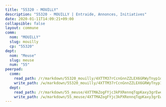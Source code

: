 ```yaml
---
title: "55320 - MOUILLY"
description: "55320 - MOUILLY | Entraide, Annonces, Initiatives"
date: 2020-01-11T14:09:21+09:00
collapsible: false
layout: commune
comm:
  nom: "MOUILLY"
  slug: mouilly
  cp: "55320"
dept:
  nom: "Meuse"
  slug: meuse
  num: "55"
peerpad:
  comm:
    read_path: /r/markdown/55320_mouilly/4XTTM37rCcnGnnZZLEX6GRWyTnyp1dcpNRx8Fi72VTSNiaHrr
    write_path: /w/markdown/55320_mouilly/4XTTM37rCcnGnnZZLEX6GRWyTnyp1dcpNRx8Fi72VTSNiaHrr-K3TgTe8UgodjAEgdTbAUnDY7ijBcf1kUi4Pv8grLaokqvJJLvRkkqCqcNEgSDnyYFkD8EqJkLFVThK1b5V7CLxML7iYoDuJba1vXnKwRtFbS3ViS7tgVkAs63pjXn2turEJcr8Qz
  dept:
    read_path: /r/markdown/55_meuse/4XTTMAZogFYjc3kPXRennqTqpKaxy3grEwemFqg29rwkrPVit
    write_path: /w/markdown/55_meuse/4XTTMAZogFYjc3kPXRennqTqpKaxy3grEwemFqg29rwkrPVit-K3TgUKFK4U3KduRmUzLc9vHoSRQG77sF2Wbs3cyWXobZcgb6TfASJcGDPror5ZZanBF6Mpjeq1Ushd16Pu9ha9F7F38qzhQqES3b79Xt7LuU1tzmWNED66pWnroExmsHxWtFur2G
---
```


